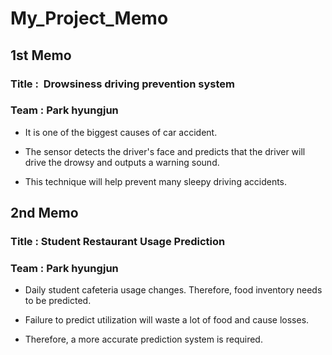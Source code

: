 # My_Project_Memo
## 1st Memo
### Title :  Drowsiness driving prevention system
### Team  :  Park hyungjun

- It is one of the biggest causes of car accident.

- The sensor detects the driver's face and predicts that the driver will drive the drowsy and outputs a warning sound.

- This technique will help prevent many sleepy driving accidents.

## 2nd Memo
### Title :  Student Restaurant Usage Prediction
### Team  :  Park hyungjun

- Daily student cafeteria usage changes. Therefore, food inventory needs to be predicted.

- Failure to predict utilization will waste a lot of food and cause losses.

- Therefore, a more accurate prediction system is required.
